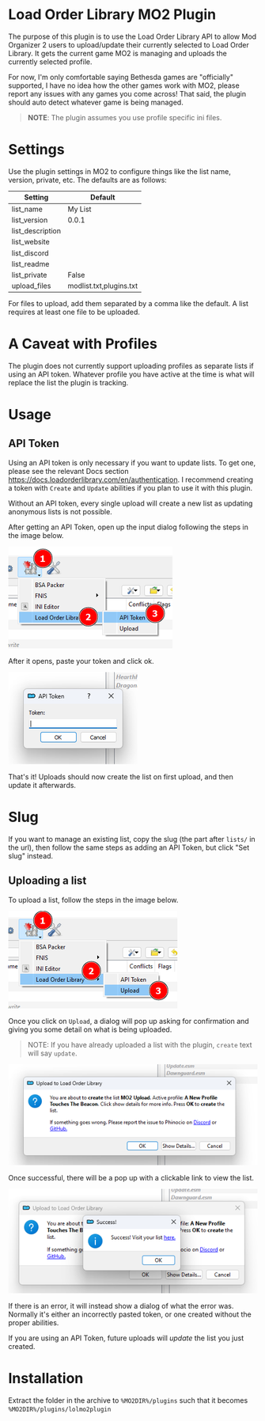 # Load Order Library MO2 Plugin

The purpose of this plugin is to use the Load Order Library API to allow Mod Organizer 2 users to upload/update their currently selected to Load Order Library. It gets the current game MO2 is managing and uploads the currently selected profile.

For now, I'm only comfortable saying Bethesda games are "officially" supported, I have no idea how the other games work with MO2, please report any issues with any games you come across! That said, the plugin should auto detect whatever game is being managed.

> **NOTE**: The plugin assumes you use profile specific ini files.

# Settings

Use the plugin settings in MO2 to configure things like the list name, version, private, etc.
The defaults are as follows:

| Setting          | Default                 |
| ---------------- | ----------------------- |
| list_name        | My List                 |
| list_version     | 0.0.1                   |
| list_description |                         |
| list_website     |                         |
| list_discord     |                         |
| list_readme      |                         |
| list_private     | False                   |
| upload_files     | modlist.txt,plugins.txt |

For files to upload, add them separated by a comma like the default. A list requires at least one file to be uploaded.

# A Caveat with Profiles

The plugin does not currently support uploading profiles as separate lists if using an API token. Whatever profile you have active at the time is what will replace the list the plugin is tracking.

# Usage

## API Token

Using an API token is only necessary if you want to update lists. To get one, please see the relevant Docs section https://docs.loadorderlibrary.com/en/authentication. I recommend creating a token with `Create` and `Update` abilities if you plan to use it with this plugin.

Without an API token, every single upload will create a new list as updating anonymous lists is not possible.

After getting an API Token, open up the input dialog following the steps in the image below.

![Open token input](./docs/images/add_api_token1.png)

After it opens, paste your token and click ok.

![Paste your token](./docs/images/add_api_token2.png)

That's it! Uploads should now create the list on first upload, and then update it afterwards.

# Slug

If you want to manage an existing list, copy the slug (the part after `lists/` in the url), then follow the same steps as adding an API Token, but click "Set slug" instead.

## Uploading a list

To upload a list, follow the steps in the image below.

![Upload a list](./docs/images/upload_list1.png)

Once you click on `Upload`, a dialog will pop up asking for confirmation and giving you some detail on what is being uploaded.

> NOTE: If you have already uploaded a list with the plugin, `create` text will say `update`.

![Confirm upload](./docs/images/upload_list2.png)

Once successful, there will be a pop up with a clickable link to view the list.

![Successful upload](./docs/images/upload_list3.png)

If there is an error, it will instead show a dialog of what the error was. Normally it's either an incorrectly pasted token, or one created without the proper abilities.

If you are using an API Token, future uploads will _update_ the list you just created.

# Installation

Extract the folder in the archive to `%MO2DIR%/plugins` such that it becomes `%MO2DIR%/plugins/lolmo2plugin`
